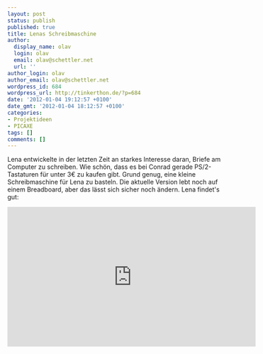 ```yaml
---
layout: post
status: publish
published: true
title: Lenas Schreibmaschine
author:
  display_name: olav
  login: olav
  email: olav@schettler.net
  url: ''
author_login: olav
author_email: olav@schettler.net
wordpress_id: 684
wordpress_url: http://tinkerthon.de/?p=684
date: '2012-01-04 19:12:57 +0100'
date_gmt: '2012-01-04 18:12:57 +0100'
categories:
- Projektideen
- PICAXE
tags: []
comments: []
---
```

<p>Lena entwickelte in der letzten Zeit an starkes Interesse daran, Briefe am Computer zu schreiben. Wie sch&ouml;n, dass es bei Conrad gerade PS&#47;2-Tastaturen f&uuml;r unter 3&euro; zu kaufen gibt. Grund genug, eine kleine Schreibmaschine f&uuml;r Lena zu basteln. Die aktuelle Version lebt noch auf einem Breadboard, aber das l&auml;sst sich sicher noch &auml;ndern. Lena findet's gut:</p>
<p><iframe src="http:&#47;&#47;www.youtube.com&#47;embed&#47;kY14lr_lSS4" frameborder="0" width="560" height="315"><&#47;iframe></p>
<p>Die Schaltung ist sehr einfach und besteht neben dem Elektronenhirn, einem <a title="PICAXE-14M2 Microcontroller" href="http:&#47;&#47;www.picaxe.com&#47;Hardware&#47;PICAXE-Chips&#47;PICAXE-14M2-microcontroller&#47;">PICAXE-14M2<&#47;a>, aus einem <a title="&micro;OLED-96-G1(SGC) von 4D Systems" href="http:&#47;&#47;www.4dsystems.com.au&#47;prod.php?id=77">kleinen Display<&#47;a> und eben der PS&#47;2-Tastatur.</p>
<p>Das kleine BASIC-Programm macht noch nicht sehr viel. Es nutzt den kbin-Befehl des Microcontrollers, dekodiert die Tasten &uuml;be eine Datentabelle im EEPROM und gibt die so ermittelten ASCII-Codes auf dem seriellen Display aus. Zwei spezielle Tasten-Codes werden bisher interpretiert: BACKSPACE zum L&ouml;schen des letzten Zeichens und PAGELOCK zum L&ouml;schen des Bildschirminhaltes.</p>
<p>[gallery link="file"]</p>
<p>Hier ist das Programm bisher:&nbsp;<a href="http:&#47;&#47;tinkerthon.de&#47;wp-content&#47;uploads&#47;2012&#47;01&#47;echo_keyb.bas_.txt">echo_keyb.bas<&#47;a></p>
